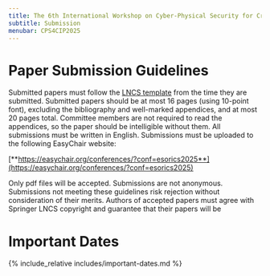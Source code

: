 ```yaml
---
title: The 6th International Workshop on Cyber-Physical Security for Critical Infrastructures Protection (CPS4CIP 2025)
subtitle: Submission
menubar: CPS4CIP2025
---
```


# Paper Submission Guidelines
Submitted papers must follow the [LNCS template](https://www.springer.com/gp/computer-science/lncs/conference-proceedings-guidelines?srsltid=AfmBOoraZiaLpnxbyxl6nchEGr_trJOim745m9or4piUWsnJvIhfaUGF) from the time they are submitted. Submitted papers should be at most 16 pages (using 10-point font), excluding the bibliography and well-marked appendices, and at most 20 pages total. Committee members are not required to read the appendices, so the paper should be intelligible without them. All submissions must be written in English. Submissions must be uploaded to the following EasyChair website:

[**https://easychair.org/conferences/?conf=esorics2025**](https://easychair.org/conferences/?conf=esorics2025)

Only pdf files will be accepted. Submissions are not anonymous. Submissions not meeting these guidelines risk rejection without consideration of their merits. Authors of accepted papers must agree with Springer LNCS copyright and guarantee that their papers will be

# Important Dates
{% include_relative includes/important-dates.md %}
